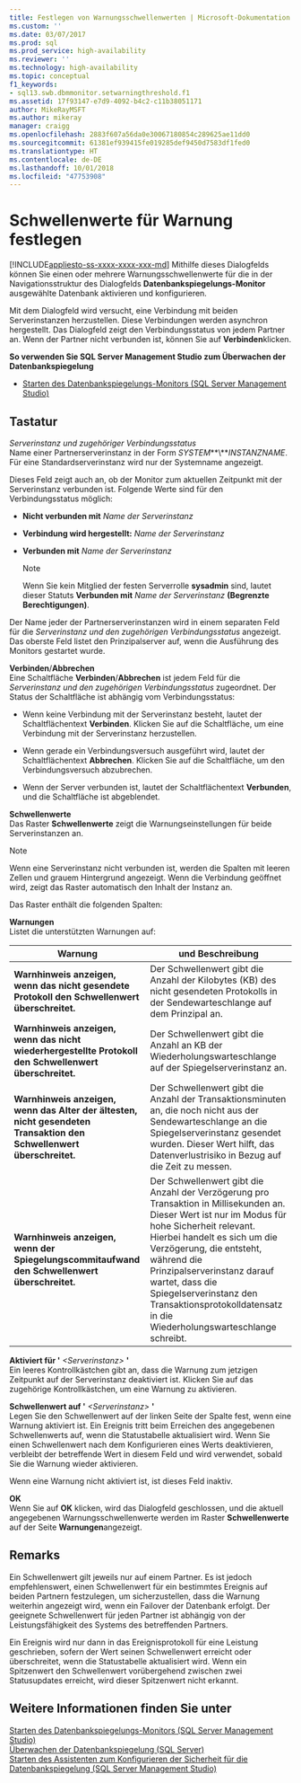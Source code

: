 ```yaml
---
title: Festlegen von Warnungsschwellenwerten | Microsoft-Dokumentation
ms.custom: ''
ms.date: 03/07/2017
ms.prod: sql
ms.prod_service: high-availability
ms.reviewer: ''
ms.technology: high-availability
ms.topic: conceptual
f1_keywords:
- sql13.swb.dbmmonitor.setwarningthreshold.f1
ms.assetid: 17f93147-e7d9-4092-b4c2-c11b38051171
author: MikeRayMSFT
ms.author: mikeray
manager: craigg
ms.openlocfilehash: 2883f607a56da0e30067180854c289625ae11dd0
ms.sourcegitcommit: 61381ef939415fe019285def9450d7583df1fed0
ms.translationtype: HT
ms.contentlocale: de-DE
ms.lasthandoff: 10/01/2018
ms.locfileid: "47753908"
---
```

# <a name="set-warning-thresholds"></a>Schwellenwerte für Warnung festlegen
[!INCLUDE[appliesto-ss-xxxx-xxxx-xxx-md](../../includes/appliesto-ss-xxxx-xxxx-xxx-md.md)]
  Mithilfe dieses Dialogfelds können Sie einen oder mehrere Warnungsschwellenwerte für die in der Navigationsstruktur des Dialogfelds **Datenbankspiegelungs-Monitor** ausgewählte Datenbank aktivieren und konfigurieren.  
  
 Mit dem Dialogfeld wird versucht, eine Verbindung mit beiden Serverinstanzen herzustellen. Diese Verbindungen werden asynchron hergestellt. Das Dialogfeld zeigt den Verbindungsstatus von jedem Partner an. Wenn der Partner nicht verbunden ist, können Sie auf **Verbinden**klicken.  
  
 **So verwenden Sie SQL Server Management Studio zum Überwachen der Datenbankspiegelung**  
  
-   [Starten des Datenbankspiegelungs-Monitors &#40;SQL Server Management Studio&#41;](../../database-engine/database-mirroring/start-database-mirroring-monitor-sql-server-management-studio.md)  
  
## <a name="options"></a>Tastatur  
 *Serverinstanz und zugehöriger Verbindungsstatus*  
 Name einer Partnerserverinstanz in der Form *SYSTEM***\\***INSTANZNAME*. Für eine Standardserverinstanz wird nur der Systemname angezeigt.  
  
 Dieses Feld zeigt auch an, ob der Monitor zum aktuellen Zeitpunkt mit der Serverinstanz verbunden ist. Folgende Werte sind für den Verbindungsstatus möglich:  
  
-   **Nicht verbunden mit**  *Name der Serverinstanz*  
  
-   **Verbindung wird hergestellt:**  *Name der Serverinstanz*  
  
-   **Verbunden mit**  *Name der Serverinstanz*  
  
    > [!NOTE]  
    >  Wenn Sie kein Mitglied der festen Serverrolle **sysadmin** sind, lautet dieser Statuts **Verbunden mit** *Name der Serverinstanz* **(Begrenzte Berechtigungen)**.  
  
 Der Name jeder der Partnerserverinstanzen wird in einem separaten Feld für die *Serverinstanz und den zugehörigen Verbindungsstatus* angezeigt. Das oberste Feld listet den Prinzipalserver auf, wenn die Ausführung des Monitors gestartet wurde.  
  
 **Verbinden**/**Abbrechen**  
 Eine Schaltfläche **Verbinden**/**Abbrechen** ist jedem Feld für die *Serverinstanz und den zugehörigen Verbindungsstatus* zugeordnet. Der Status der Schaltfläche ist abhängig vom Verbindungsstatus:  
  
-   Wenn keine Verbindung mit der Serverinstanz besteht, lautet der Schaltflächentext **Verbinden**. Klicken Sie auf die Schaltfläche, um eine Verbindung mit der Serverinstanz herzustellen.  
  
-   Wenn gerade ein Verbindungsversuch ausgeführt wird, lautet der Schaltflächentext **Abbrechen**. Klicken Sie auf die Schaltfläche, um den Verbindungsversuch abzubrechen.  
  
-   Wenn der Server verbunden ist, lautet der Schaltflächentext **Verbunden**, und die Schaltfläche ist abgeblendet.  
  
 **Schwellenwerte**  
 Das Raster **Schwellenwerte** zeigt die Warnungseinstellungen für beide Serverinstanzen an.  
  
> [!NOTE]  
>  Wenn eine Serverinstanz nicht verbunden ist, werden die Spalten mit leeren Zellen und grauem Hintergrund angezeigt. Wenn die Verbindung geöffnet wird, zeigt das Raster automatisch den Inhalt der Instanz an.  
  
 Das Raster enthält die folgenden Spalten:  
  
 **Warnungen**  
 Listet die unterstützten Warnungen auf:  
  
|Warnung|und Beschreibung|  
|-------------|-----------------|  
|**Warnhinweis anzeigen, wenn das nicht gesendete Protokoll den Schwellenwert überschreitet.**|Der Schwellenwert gibt die Anzahl der Kilobytes (KB) des nicht gesendeten Protokolls in der Sendewarteschlange auf dem Prinzipal an.|  
|**Warnhinweis anzeigen, wenn das nicht wiederhergestellte Protokoll den Schwellenwert überschreitet.**|Der Schwellenwert gibt die Anzahl an KB der Wiederholungswarteschlange auf der Spiegelserverinstanz an.|  
|**Warnhinweis anzeigen, wenn das Alter der ältesten, nicht gesendeten Transaktion den Schwellenwert überschreitet.**|Der Schwellenwert gibt die Anzahl der Transaktionsminuten an, die noch nicht aus der Sendewarteschlange an die Spiegelserverinstanz gesendet wurden. Dieser Wert hilft, das Datenverlustrisiko in Bezug auf die Zeit zu messen.|  
|**Warnhinweis anzeigen, wenn der Spiegelungscommitaufwand den Schwellenwert überschreitet.**|Der Schwellenwert gibt die Anzahl der Verzögerung pro Transaktion in Millisekunden an. Dieser Wert ist nur im Modus für hohe Sicherheit relevant. Hierbei handelt es sich um die Verzögerung, die entsteht, während die Prinzipalserverinstanz darauf wartet, dass die Spiegelserverinstanz den Transaktionsprotokolldatensatz in die Wiederholungswarteschlange schreibt.|  
  
 **Aktiviert für '** *\<Serverinstanz>* **'**  
 Ein leeres Kontrollkästchen gibt an, dass die Warnung zum jetzigen Zeitpunkt auf der Serverinstanz deaktiviert ist. Klicken Sie auf das zugehörige Kontrollkästchen, um eine Warnung zu aktivieren.  
  
 **Schwellenwert auf '** *\<Serverinstanz>* **'**  
 Legen Sie den Schwellenwert auf der linken Seite der Spalte fest, wenn eine Warnung aktiviert ist. Ein Ereignis tritt beim Erreichen des angegebenen Schwellenwerts auf, wenn die Statustabelle aktualisiert wird. Wenn Sie einen Schwellenwert nach dem Konfigurieren eines Werts deaktivieren, verbleibt der betreffende Wert in diesem Feld und wird verwendet, sobald Sie die Warnung wieder aktivieren.  
  
 Wenn eine Warnung nicht aktiviert ist, ist dieses Feld inaktiv.  
  
 **OK**  
 Wenn Sie auf **OK** klicken, wird das Dialogfeld geschlossen, und die aktuell angegebenen Warnungsschwellenwerte werden im Raster **Schwellenwerte** auf der Seite **Warnungen**angezeigt.  
  
## <a name="remarks"></a>Remarks  
 Ein Schwellenwert gilt jeweils nur auf einem Partner. Es ist jedoch empfehlenswert, einen Schwellenwert für ein bestimmtes Ereignis auf beiden Partnern festzulegen, um sicherzustellen, dass die Warnung weiterhin angezeigt wird, wenn ein Failover der Datenbank erfolgt. Der geeignete Schwellenwert für jeden Partner ist abhängig von der Leistungsfähigkeit des Systems des betreffenden Partners.  
  
 Ein Ereignis wird nur dann in das Ereignisprotokoll für eine Leistung geschrieben, sofern der Wert seinen Schwellenwert erreicht oder überschreitet, wenn die Statustabelle aktualisiert wird. Wenn ein Spitzenwert den Schwellenwert vorübergehend zwischen zwei Statusupdates erreicht, wird dieser Spitzenwert nicht erkannt.  
  
## <a name="see-also"></a>Weitere Informationen finden Sie unter  
 [Starten des Datenbankspiegelungs-Monitors &#40;SQL Server Management Studio&#41;](../../database-engine/database-mirroring/start-database-mirroring-monitor-sql-server-management-studio.md)   
 [Überwachen der Datenbankspiegelung &#40;SQL Server&#41;](../../database-engine/database-mirroring/monitoring-database-mirroring-sql-server.md)   
 [Starten des Assistenten zum Konfigurieren der Sicherheit für die Datenbankspiegelung &#40;SQL Server Management Studio&#41;](../../database-engine/database-mirroring/start-the-configuring-database-mirroring-security-wizard.md)  
  
  
